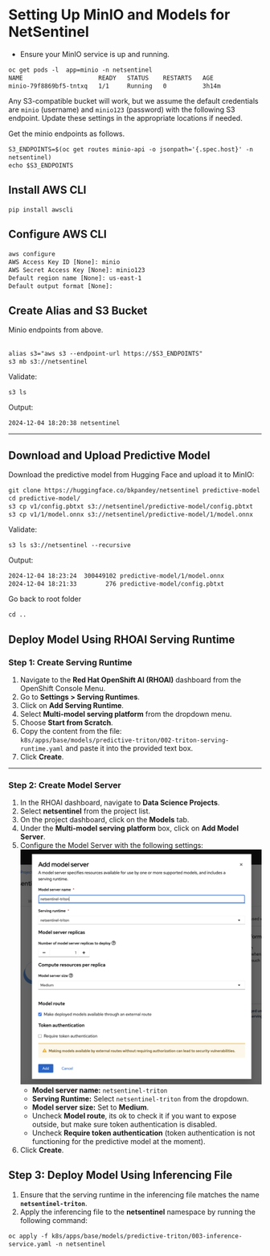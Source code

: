 # Setting Up MinIO and Models for NetSentinel

- Ensure your MinIO service is up and running.

```
oc get pods -l  app=minio -n netsentinel
NAME                     READY   STATUS    RESTARTS   AGE
minio-79f8869bf5-tntxq   1/1     Running   0          3h14m
```

Any S3-compatible bucket will work, but we assume the default credentials are `minio` (username) and `minio123` (password) with the following S3 endpoint. Update these settings in the appropriate locations if needed.

Get the minio endpoints as follows.

```
S3_ENDPOINTS=$(oc get routes minio-api -o jsonpath='{.spec.host}' -n netsentinel)
echo $S3_ENDPOINTS
```

## Install AWS CLI

```
pip install awscli
```

## Configure AWS CLI

```
aws configure
AWS Access Key ID [None]: minio
AWS Secret Access Key [None]: minio123
Default region name [None]: us-east-1
Default output format [None]:
```

## Create Alias and S3 Bucket

Minio endpoints from above.

```

alias s3="aws s3 --endpoint-url https://$S3_ENDPOINTS"
s3 mb s3://netsentinel
```

Validate:

```
s3 ls
```

Output:

```
2024-12-04 18:20:38 netsentinel
```

---

## Download and Upload Predictive Model

Download the predictive model from Hugging Face and upload it to MinIO:

```
git clone https://huggingface.co/bkpandey/netsentinel predictive-model
cd predictive-model/
s3 cp v1/config.pbtxt s3://netsentinel/predictive-model/config.pbtxt
s3 cp v1/1/model.onnx s3://netsentinel/predictive-model/1/model.onnx
```

Validate:

```
s3 ls s3://netsentinel --recursive
```

Output:

```
2024-12-04 18:23:24  300449102 predictive-model/1/model.onnx
2024-12-04 18:21:33        276 predictive-model/config.pbtxt
```

Go back to root folder

```
cd ..
```

## Deploy Model Using RHOAI Serving Runtime

### Step 1: Create Serving Runtime

1. Navigate to the **Red Hat OpenShift AI (RHOAI)** dashboard from the OpenShift Console Menu.
2. Go to **Settings > Serving Runtimes**.
3. Click on **Add Serving Runtime**.
4. Select **Multi-model serving platform** from the dropdown menu.
5. Choose **Start from Scratch**.
6. Copy the content from the file:  
   `k8s/apps/base/models/predictive-triton/002-triton-serving-runtime.yaml`
   and paste it into the provided text box.
7. Click **Create**.

---

### Step 2: Create Model Server

1. In the RHOAI dashboard, navigate to **Data Science Projects**.
2. Select **netsentinel** from the project list.
3. On the project dashboard, click on the **Models** tab.
4. Under the **Multi-model serving platform** box, click on **Add Model Server**.
5. Configure the Model Server with the following settings:
   ![Predictive Model](./images/predictive-model/netsentinel-triton-model-server.png)
   - **Model server name:** `netsentinel-triton`
   - **Serving Runtime:** Select `netsentinel-triton` from the dropdown.
   - **Model server size:** Set to **Medium**.
   - Uncheck **Model route**, its ok to check it if you want to expose outside, but make sure token authentication is disabled.
   - Uncheck **Require token authentication** (token authentication is not functioning for the predictive model at the moment).
6. Click **Create**.

## Step 3: Deploy Model Using Inferencing File

1. Ensure that the serving runtime in the inferencing file matches the name **`netsentinel-triton`**.
2. Apply the inferencing file to the **netsentinel** namespace by running the following command:

```
oc apply -f k8s/apps/base/models/predictive-triton/003-inference-service.yaml -n netsentinel
```
